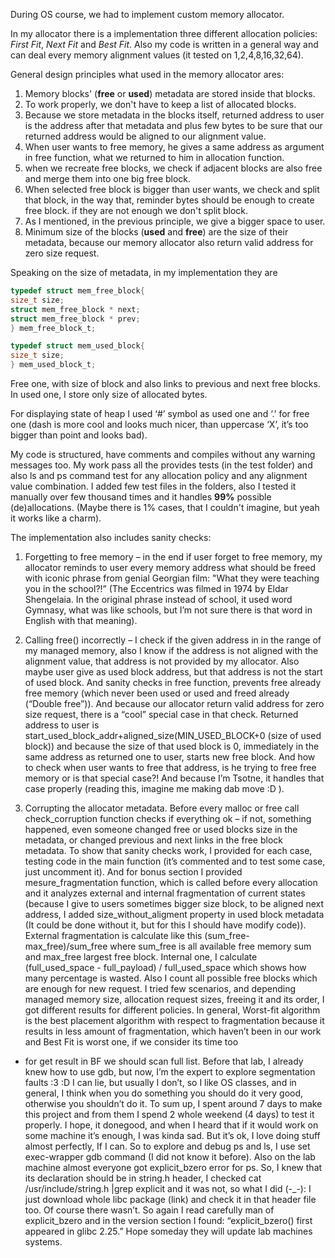During OS course, we had to implement custom memory allocator.

In my allocator there is a implementation three different allocation policies: *First Fit*, *Next Fit* and
*Best Fit*. Also my code is written in a general way and can deal every memory alignment values (it
tested on 1,2,4,8,16,32,64).

General design principles what used in the memory allocator ares:
1. Memory blocks' (**free** or **used**) metadata are stored inside that blocks.
2. To work properly, we don't have to keep a list of allocated blocks.
3. Because we store metadata in the blocks itself, returned address to user is the address after
that metadata and plus few bytes to be sure that our returned address would be aligned to our
alignment value.
4. When user wants to free memory, he gives a same address as argument in free function,
what we returned to him in allocation function.
5. when we recreate free blocks, we check if adjacent blocks are also free and merge them into
one big free block.
6. When selected free block is bigger than user wants, we check and split that block, in the way
that, reminder bytes should be enough to create free block. if they are not enough we don't
split block.
7. As I mentioned, in the previous principle, we give a bigger space to user.
8. Minimum size of the blocks (**used** and **free**) are the size of their metadata, because our
memory allocator also return valid address for zero size request.

Speaking on the size of metadata, in my implementation they are
```C
typedef struct mem_free_block{
size_t size;
struct mem_free_block * next;
struct mem_free_block * prev;
} mem_free_block_t;
```
```C
typedef struct mem_used_block{
size_t size;
} mem_used_block_t;
```
Free one, with size of block and also links to previous and next free blocks. In used one, I store only
size of allocated bytes.

For displaying state of heap I used ‘#’ symbol as used one and ‘.’ for free one (dash is more cool
and looks much nicer, than uppercase ‘X’, it’s too bigger than point and looks bad).

My code is structured, have comments and compiles without any warning messages too. My work
pass all the provides tests (in the test folder) and also ls and ps command test for any allocation
policy and any alignment value combination. I added few test files in the folders, also I tested it
manually over few thousand times and it handles **99%** possible (de)allocations. (Maybe there is 1%
cases, that I couldn't imagine, but yeah it works like a charm).

The implementation also includes sanity checks:
1. Forgetting to free memory – in the end if user forget to free memory, my allocator reminds
to user every memory address what should be freed with iconic phrase from genial
Georgian film: "What they were teaching you in the school?!” (The Eccentrics was filmed
in 1974 by Eldar Shengelaia. In the original phrase instead of school, it used word
Gymnasy, what was like schools, but I’m not sure there is that word in English with that
meaning).

2. Calling free() incorrectly – I check if the given address in in the range of my managed
memory, also I know if the address is not aligned with the alignment value, that address is
not provided by my allocator. Also maybe user give as used block address, but that address
is not the start of used block. And sanity checks in free function, prevents free already free
memory (which never been used or used and freed already (“Double free”)). And because
our allocator return valid address for zero size request, there is a “cool” special case in that
check. Returned address to user is
start_used_block_addr+aligned_size(MIN_USED_BLOCK+0 (size of used block)) and
because the size of that used block is 0, immediately in the same address as returned one to
user, starts new free block. And how to check when user wants to free that address, is he
trying to free free memory or is that special case?! And because I’m Tsotne, it handles that
case properly (reading this, imagine me making dab move :D ).
3. Corrupting the allocator metadata. Before every malloc or free call check_corruption
function checks if everything ok – if not, something happened, even someone changed free
or used blocks size in the metadata, or changed previous and next links in the free block
metadata.
To show that sanity checks work, I provided for each case, testing code in the main function (it’s
commented and to test some case, just uncomment it).
And for bonus section I provided mesure_fragmentation function, which is called before every
allocation and it analyzes external and internal fragmentation of current states (because I give to
users sometimes bigger size block, to be aligned next address, I added size_without_aligment
property in used block metadata (It could be done without it, but for this I should have modify
code)).
External fragmentation is calculate like this (sum_free-max_free)/sum_free where sum_free is all
available free memory sum and max_free largest free block.
Internal one, I calculate (full_used_space - full_payload) / full_used_space which shows how many
percentage is wasted.
Also I count all possible free blocks which are enough for new request.
I tried few scenarios, and depending managed memory size, allocation request sizes, freeing it and
its order, I got different results for different policies. In general, Worst-fit algorithm is the best
placement algorithm with respect to fragmentation because it results in less amount of
fragmentation, which haven’t been in our work and Best Fit is worst one, if we consider its time too
- for get result in BF we should scan full list.
Before that lab, I already knew how to use gdb, but now, I’m the expert to explore segmentation
faults :3 :D
I can lie, but usually I don’t, so I like OS classes, and in general, I think when you do something
you should do it very good, otherwise you shouldn’t do it. To sum up, I spent around 7 days to make
this project and from them I spend 2 whole weekend (4 days) to test it properly. I hope, it donegood, and when I heard that if it would work on some machine it’s enough, I was kinda sad. But it’s
ok, I love doing stuff almost perfectly, If I can.
So to explore and debug ps and ls, I use set exec-wrapper gdb command (I did not know it before).
Also on the lab machine almost everyone got explicit_bzero error for ps. So, I knew that its
declaration should be in string.h header, I checked
cat /usr/include/string.h |grep explicit
and it was not, so what I did (-_-): I just download whole libc package (link) and check it in that
header file too. Of course there wasn’t.
So again I read carefully man of explicit_bzero and in the version section I found:
“explicit_bzero() first appeared in glibc 2.25.” Hope someday they will update lab machines
systems.
